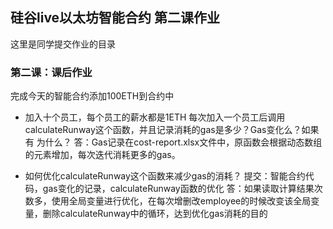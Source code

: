 ## 硅谷live以太坊智能合约 第二课作业
这里是同学提交作业的目录

### 第二课：课后作业
完成今天的智能合约添加100ETH到合约中
- 加入十个员工，每个员工的薪水都是1ETH
每次加入一个员工后调用calculateRunway这个函数，并且记录消耗的gas是多少？Gas变化么？如果有 为什么？
答：Gas记录在cost-report.xlsx文件中，原函数会根据动态数组的元素增加，每次迭代消耗更多的gas。

- 如何优化calculateRunway这个函数来减少gas的消耗？
提交：智能合约代码，gas变化的记录，calculateRunway函数的优化
答：如果读取计算结果次数多，使用全局变量进行优化，在每次增删改employee的时候改变该全局变量，删除calculateRunway中的循环，达到优化gas消耗的目的
